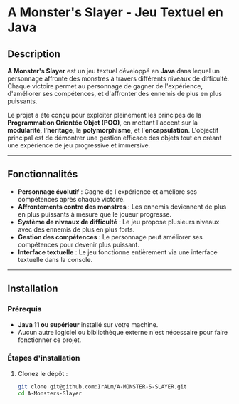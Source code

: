 # A Monster's Slayer - Jeu Textuel en Java

## Description

**A Monster's Slayer** est un jeu textuel développé en **Java** dans lequel un personnage affronte des monstres à travers différents niveaux de difficulté. Chaque victoire permet au personnage de gagner de l'expérience, d'améliorer ses compétences, et d'affronter des ennemis de plus en plus puissants.

Le projet a été conçu pour exploiter pleinement les principes de la **Programmation Orientée Objet (POO)**, en mettant l'accent sur la **modularité**, l'**héritage**, le **polymorphisme**, et l'**encapsulation**. L'objectif principal est de démontrer une gestion efficace des objets tout en créant une expérience de jeu progressive et immersive.

---

## Fonctionnalités

- **Personnage évolutif** : Gagne de l'expérience et améliore ses compétences après chaque victoire.
- **Affrontements contre des monstres** : Les ennemis deviennent de plus en plus puissants à mesure que le joueur progresse.
- **Système de niveaux de difficulté** : Le jeu propose plusieurs niveaux avec des ennemis de plus en plus forts.
- **Gestion des compétences** : Le personnage peut améliorer ses compétences pour devenir plus puissant.
- **Interface textuelle** : Le jeu fonctionne entièrement via une interface textuelle dans la console.

---

## Installation

### Prérequis

- **Java 11 ou supérieur** installé sur votre machine.
- Aucun autre logiciel ou bibliothèque externe n'est nécessaire pour faire fonctionner ce projet.

### Étapes d'installation

1. Clonez le dépôt :
   ```bash
   git clone git@github.com:IrALm/A-MONSTER-S-SLAYER.git
   cd A-Monsters-Slayer


